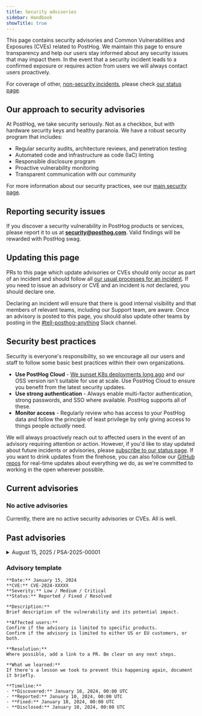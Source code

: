 ```yaml
---
title: Security advisories
sidebar: Handbook
showTitle: true
---
```


This page contains security advisories and Common Vulnerabilities and Exposures (CVEs) related to PostHog. We maintain this page to ensure transparency and help our users stay informed about any security issues that may impact them. In the event that a security incident leads to a confirmed exposure or requires action from users we will always contact users proactively. 

For coverage of other, [non-security incidents](/handbook/engineering/incidents), please check [our status page](https://status.posthog.com/). 

## Our approach to security advisories

At PostHog, we take security seriously. Not as a checkbox, but with hardware security keys and healthy paranoia. We have a robust security program that includes:

- Regular security audits, architecture reviews, and penetration testing
- Automated code and infrastructure as code (IaC) linting
- Responsible disclosure program
- Proactive vulnerability monitoring
- Transparent communication with our community

For more information about our security practices, see our [main security page](/handbook/company/security).

## Reporting security issues

If you discover a security vulnerability in PostHog products or services, please report it to us at **[security@posthog.com](mailto:security@posthog.com)**. Valid findings will be rewarded with PostHog swag.

## Updating this page

PRs to this page which update advisories or CVEs should only occur as part of an incident and should follow all [our usual processes for an incident](/handbook/engineering/incidents). If you need to issue an advisory or CVE and an incident is _not_ declared, you should declare one. 

Declaring an incident will ensure that there is good internal visibility and that members of relevant teams, including our Support team, are aware. Once an advisory is posted to this page, you should also update other teams by posting in the [#tell-posthog-anything](https://posthog.slack.com/archives/C0351B1DMUY) Slack channel. 

## Security best practices

Security is everyone's responsibility, so we encourage all our users and staff to follow some basic best practices within their own organizations.

- **Use PostHog Cloud** - [We sunset K8s deployments long ago](/blog/sunsetting-helm-support-posthog) and our OSS version isn't suitable for use at scale. Use PostHog Cloud to ensure you benefit from the latest security updates.
- **Use strong authentication** - Always enable multi-factor authentication, strong passwords, and SSO where available. PostHog supports all of these. 
- **Monitor access** - Regularly review who has access to your PostHog data and follow the principle of least privilege by only giving access to things people _actually_ need. 

We will always proactively reach out to affected users in the event of an advisory requiring attention or action. However, if you'd like to stay updated about future incidents or advisories, please [subscribe to our status page](https://status.posthog.com/). If you want to drink updates from the firehose, you can also follow our [GitHub repos](https://github.com/PostHog/posthog) for real-time updates about everything we do, as we're committed to working in the open wherever possible. 

## Current advisories

### No active advisories

Currently, there are no active security advisories or CVEs. All is well. 

## Past advisories

<details>
<summary>August 15, 2025 / PSA-2025-00001</summary>
**Date:** August 15, 2025
**Advisory:** PSA-2025-00001
**Severity:** Medium
**Status:** Resolved
**Description:** An overly permissive table was available in SQL editor that allowed users to see the queries performed by other users in unrelated teams. The results of the queries were not available, but the queries themselves were visible. Queries can contain PII if specified directly in a SQL directive (e.g. SELECT * FROM Table WHERE email=user@example.com). 
**Affected users:**
Our logs confirm that this feature was never used on our EU cloud. Our historical query log for our US cloud only contains data going back to July 3, 2025, and we are able to confirm that this feature was never used over that time period. We don't have query logs between December 12, 2024 and July 2nd, 2025, though we think it's very unlikely that this feature was every used in our US cloud given that it was never advertised.
**Resolution:**
Once discovered, we quickly removed the ability to query this table. We then re-introduced this feature with queries properly scoped to the user's team.
**What we learned:**
We have a logic guard to ensure that all queries contain a properly authorized `team_id` when the queried table contains a `team_id` field. This logic did not help us here because the query log table did not contain a `team_id` field. We have since added a `team_id` field to this table and audited all other tables to verify they contain a `team_id` field, where appropriate. Going forward, we'll be introducing automated tests to ensure that all future tables additionally contain a `team_id` field.
Our historical query log contains data over a longer period in our EU cloud simply because we deployed it there first. Going forward, our historical query log in our US cloud will continue to accumulate data that we can use when responding to future incidents.
**Timeline:**
- **Vulnerable code shipped:** December 12, 2024, 14:45 UTC
- **Discovered:** August 13, 2025, 11:32 UTC
- **Reported:** August 13, 2025, 11:39 UTC
- **Fixed:** August 13, 2025, 12:33 UTC
- **Disclosed:** August 15, 2025, 09:00 UTC
</details>

### Advisory template

```
**Date:** January 15, 2024  
**CVE:** CVE-2024-XXXXX  
**Severity:** Low / Medium / Critical  
**Status:** Reported / Fixed / Resolved  

**Description:**  
Brief description of the vulnerability and its potential impact.

**Affected users:**
Confirm if the advisory is limited to specific products.
Confirm if the advisory is limited to either US or EU customers, or both.   

**Resolution:**  
Where possible, add a link to a PR. Be clear on any next steps. 

**What we learned:**
If there's a lesson we took to prevent this happening again, document it briefly.

**Timeline:**  
- **Discovered:** January 10, 2024, 00:00 UTC
- **Reported:** January 10, 2024, 00:00 UTC
- **Fixed:** January 10, 2024, 00:00 UTC
- **Disclosed:** January 10, 2024, 00:00 UTC
```



